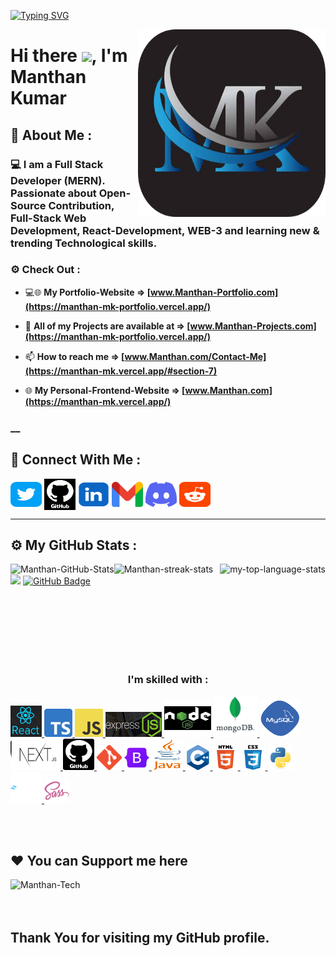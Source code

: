 
[![Typing SVG](https://readme-typing-svg.herokuapp.com?color=0DFF0A&size=29&multiline=true&width=700&lines=Welcome+to+Manthan's+GitHub+Profile)](https://git.io/typing-svg)

<a href="https://manthan-mk.vercel.app/" target="blank" rel="noreferrer"><img align="right" width="300" height="300" src="./assets/socials/mk-logoo.png" alt="MK-Website"></a>

# Hi there <img src="https://github.com/TheDudeThatCode/TheDudeThatCode/blob/master/Assets/Hi.gif" width="30px">, I'm Manthan Kumar


## 🚀 About Me :

### 💻 I am a Full Stack Developer (MERN). Passionate about Open-Source Contribution, Full-Stack Web Development, React-Development, WEB-3 and learning new & trending Technological skills. 
<!-- I am always eager to learn and work with new technologies and share my knowledge with others. I am excited to continue growing and learning in my field, and I look forward to connecting with others who share my interests. -->

### ⚙️ Check Out :

- 💻🌐 <b>My Portfolio-Website => [www.Manthan-Portfolio.com](https://manthan-mk-portfolio.vercel.app/)  </b>

- 💼 <b>All of my Projects are available at => [www.Manthan-Projects.com](https://manthan-mk-portfolio.vercel.app/) </b>

- 📫 <b>How to reach me =>  [www.Manthan.com/Contact-Me](https://manthan-mk.vercel.app/#section-7) </b> 

- 🌐 <b>My Personal-Frontend-Website =>  [www.Manthan.com](https://manthan-mk.vercel.app/) </b>

### __

## 🔗 Connect With Me :
<p align="left">

<a href="https://twitter.com/Mk4Coder" target="_blank" rel="noreferrer"><img align="center" src="./assets/socials/twitter.png" alt="Twitter" height="40" width="50" title="twitter" /></a>
<a href="https://github.com/Mk4Levi" target="_blank" rel="noreferrer"><img align="center" src="./assets/socials/github.png" alt="GitHub" height="50" width="50" title="github" /></a>
<a href="https://www.linkedin.com/in/mk4coder" target="_blank" rel="noreferrer"><img align="center" src="./assets/socials/linkedin.png" alt="LinkedIn" height="40" width="50" title="linkedin" /></a>
 <a href="mailto:mksoul1811@gmail.com" target="_blank" rel="noreferrer"><img align="center" src="./assets/socials/Gmail.png" alt="Gmail" height="40" width="50" title="gmail" /></a>
<a href="https://discord.io/manthan-discord" target="_blank" rel="noreferrer"><img align="center" src="./assets/socials/discord.png" alt="Discord" height="40" width="50" title="discord" /></a>
<a href="https://www.reddit.com/user/Mkp_Reddit" target="_blank" rel="noreferrer"><img align="center" src="./assets/socials/reddit.png" alt="Reddit" height="40" width="50" title="reddit" /></a>
 

</p>

<hr>

## ⚙️ My GitHub Stats :

<p><img align="left" src="https://bhagya-mudgal-github-readme-stats.vercel.app/api?username=Mk4Levi&count_private=true&show_icons=true&theme=blue-green&locale=en" alt="Manthan-GitHub-Stats" /></p>

<p><img align="right" src="https://bhagya-mudgal-github-readme-stats.vercel.app/api/top-langs?username=Mk4Levi&show_icons=true&theme=github_dark&locale=en&layout=compact&langs_count=10" alt="my-top-language-stats" /></p>

<p><img align="left" src="https://github-readme-streak-stats.herokuapp.com/?user=Mk4Levi&theme=github-dark-blue" alt="Manthan-streak-stats" /></p>

<span><img src="https://komarev.com/ghpvc/?username=Mk4Levi"></span>
<a href="https://github.com/Mk4Levi?tab=followers"><img src="https://img.shields.io/github/followers/bhagyamudgal?label=Followers&style=social" alt="GitHub Badge"></a>


<br><br><br><br><br><br>

<h3 align="center"><b>I'm skilled with :</b></h3> 
  <span>
 <a href="https://reactjs.org/" target="_blank" rel="noreferrer"> <img src="./assets/react.jpg" alt="react" width="50" height="50" title="React.js"> </a>
  <a href="https://www.typescriptlang.org/" target="_blank" rel="noreferrer"> <img src="./assets/typescript.png" alt="typescript" width="45" height="45" title="TypeScript"> </a>
 <a href="https://developer.mozilla.org/en-US/docs/Web/JavaScript" target="_blank" rel="noreferrer"> <img src="./assets/javascript.png" alt="javascript" width="45" height="45" title="JavaScript"> </a>
 <a href="https://expressjs.com/" target="_blank" rel="noreferrer"> <img src="./assets/expressjs.png" alt="Express.js" width="90" height="40" title="Express.js"> </a>
 <a href="https://nodejs.org" target="_blank" rel="noreferrer"> <img src="./assets/nodejs.png" alt="nodejs" width="75" height="60" title="Node.js"> </a>
 <a href="https://www.mongodb.com/" target="_blank" rel="noreferrer"> <img src="./assets/mongodb.jpg" alt="mongodb" width="70" height="65" title="MongoDB"> </a> 
  <a href="https://www.mysql.com/" target="_blank" rel="noreferrer"> <img src="./assets/mysql.png" alt="mysql" width="65" height="60" title="mySQL"> </a> 
 <a href="https://nextjs.org/" target="_blank" rel="noreferrer"> <img src="./assets/nextjs.jpg" alt="Next.js" width="80" height="50" title="Next.js"> </a> 
  <a href="https://github.com/" target="_blank" rel="noreferrer"> <img src="./assets/github.png" alt="git" width="50" height="50"/ title="GitHub" title="GitHub"> </a>
  <a href="https://git-scm.com/" target="_blank" rel="noreferrer"> <img src="./assets/git.png" alt="git" width="40" height="40"/ title="Git"> </a> 
 <a href="https://getbootstrap.com/docs/" target="_blank" rel="noreferrer"> <img src="https://raw.githubusercontent.com/devicons/devicon/master/icons/bootstrap/bootstrap-original.svg" alt="git" width="40" height="40" title="Bootstrap-5"> </a> 
  <a href="https://www.w3schools.com/cpp/" target="_blank" rel="noreferrer"> <img src="./assets/java.png" alt="java" width="50" height="50"/ title="Java"> </a>
  <a href="https://www.w3schools.com/cpp/" target="_blank" rel="noreferrer"> <img src="https://raw.githubusercontent.com/devicons/devicon/master/icons/cplusplus/cplusplus-original.svg" alt="cplusplus" width="40" height="40"/ title="C++"> </a>
<a href="https://www.w3.org/html/" target="_blank" rel="noreferrer"> <img src="https://raw.githubusercontent.com/devicons/devicon/master/icons/html5/html5-original-wordmark.svg" alt="html5" width="40" height="40"/ title="HTML-5"> </a> 
  <a href="https://www.w3schools.com/css/" target="_blank" rel="noreferrer"> <img src="https://raw.githubusercontent.com/devicons/devicon/master/icons/css3/css3-original-wordmark.svg" alt="css3" width="40" height="40"/ title="CSS-3"> </a>
  <a href="https://www.python.org" target="_blank" rel="noreferrer"> <img src="https://raw.githubusercontent.com/devicons/devicon/master/icons/python/python-original.svg" alt="python" width="40" height="40"/ title="Python"> </a> 
  <a href="https://tailwindcss.com/" target="_blank" rel="noreferrer"> <img src="https://raw.githubusercontent.com/devicons/devicon/master/icons/tailwindcss/tailwindcss-original-wordmark.svg" alt="Tailwind" width="50" height="50" title="Tailwind"> </a> 
 <a href="https://sass-lang.com" target="_blank" rel="noreferrer"> <img src="https://raw.githubusercontent.com/devicons/devicon/master/icons/sass/sass-original.svg" alt="sass" width="40" height="40" title="SASS"/> </a> 
  
</span> 

<br> <br>

## ❤️ You can Support me here 
<p><a href="https://www.buymeacoffee.com/manthan4coder"> <img align="left" src="https://cdn.buymeacoffee.com/buttons/v2/default-yellow.png" height="50" width="210" alt="Manthan-Tech" /></a></p><br><br><br>


## Thank You for visiting my GitHub profile.




